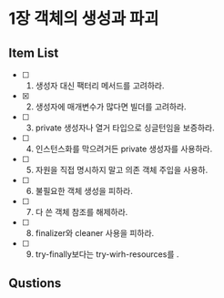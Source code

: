 # 1장 객체의 생성과 파괴

## Item List
- [ ] 01. 생성자 대신 팩터리 메서드를 고려하라.
- [x] 02. 생성자에 매개변수가 많다면 빌더를 고려하라.
- [ ] 03. private 생성자나 열거 타입으로 싱글턴임을 보증하라.
- [ ] 04. 인스턴스화를 막으려거든 private 생성자를 사용하라.
- [ ] 05. 자원을 직접 명시하지 말고 의존 객체 주입을 사용하.
- [ ] 06. 불필요한 객체 생성을 피하라.
- [ ] 07. 다 쓴 객체 참조를 해제하라.
- [ ] 08. finalizer와 cleaner 사용을 피하라.
- [ ] 09. try-finally보다는 try-wirh-resources를 .

## Qustions


